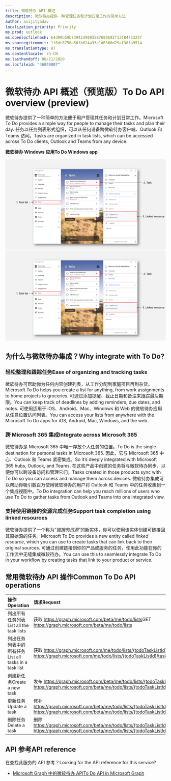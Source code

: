 ```yaml
---
title: 微软待办 API 概述
description: 微软待办提供一种管理任务和计划日常工作的简单方法
author: avijityadav
localization_priority: Priority
ms.prod: outlook
ms.openlocfilehash: b4d99b59b73942d9093587689b92f13f8475325f
ms.sourcegitcommit: 1f8dc8750a50fb624a33e1d6360d29af38fa9514
ms.translationtype: HT
ms.contentlocale: zh-CN
ms.lasthandoff: 08/21/2020
ms.locfileid: "46849807"
---
```

# <a name="to-do-api-overview-preview"></a><span data-ttu-id="7ab31-103">微软待办 API 概述（预览版）</span><span class="sxs-lookup"><span data-stu-id="7ab31-103">To Do API overview (preview)</span></span>
<span data-ttu-id="7ab31-104">微软待办提供了一种简单的方法便于用户管理其任务和计划日常工作。</span><span class="sxs-lookup"><span data-stu-id="7ab31-104">Microsoft To Do provides a simple way for people to manage their tasks and plan their day.</span></span> <span data-ttu-id="7ab31-105">任务以任务列表形式组织，可以从任何设备跨微软待办客户端、Outlook 和 Teams 访问。</span><span class="sxs-lookup"><span data-stu-id="7ab31-105">Tasks are organized in task lists, which can be accessed across To Do clients, Outlook and Teams from any device.</span></span>

<span data-ttu-id="7ab31-106">**微软待办 Windows 应用**</span><span class="sxs-lookup"><span data-stu-id="7ab31-106">**To Do Windows app**</span></span>

<span data-ttu-id="7ab31-107">![微软待办 Windows 应用的屏幕截图](./images/todo-windows-app.png "微软待办 Windows 应用的图像")</span><span class="sxs-lookup"><span data-stu-id="7ab31-107">![Screenshot of a Microsoft To Do Windows App](./images/todo-windows-app.png "Image of Microsoft To Do Windows App")</span></span>

## <a name="why-integrate-with-to-do"></a><span data-ttu-id="7ab31-108">为什么与微软待办集成？</span><span class="sxs-lookup"><span data-stu-id="7ab31-108">Why integrate with To Do?</span></span>

### <a name="ease-of-organizing-and-tracking-tasks"></a><span data-ttu-id="7ab31-109">轻松整理和跟踪任务</span><span class="sxs-lookup"><span data-stu-id="7ab31-109">Ease of organizing and tracking tasks</span></span>
<span data-ttu-id="7ab31-110">微软待办可帮助你为任何内容创建列表，从工作分配到家庭项目再到杂货。</span><span class="sxs-lookup"><span data-stu-id="7ab31-110">Microsoft To Do helps you create a list for anything, from work assignments to home projects to groceries.</span></span> <span data-ttu-id="7ab31-111">可通过添加提醒、截止日期和备注来跟踪最后期限。</span><span class="sxs-lookup"><span data-stu-id="7ab31-111">You can keep track of deadlines by adding reminders, due dates, and notes.</span></span> <span data-ttu-id="7ab31-112">可使用适用于 iOS、Android、Mac、Windows 和 Web 的微软待办应用从任意位置访问列表。</span><span class="sxs-lookup"><span data-stu-id="7ab31-112">You can access your lists from anywhere with the Microsoft To Do apps for iOS, Android, Mac, Windows, and the web.</span></span> 

### <a name="integrate-across-microsoft-365"></a><span data-ttu-id="7ab31-113">跨 Microsoft 365 集成</span><span class="sxs-lookup"><span data-stu-id="7ab31-113">Integrate across Microsoft 365</span></span>
<span data-ttu-id="7ab31-114">微软待办是 Microsoft 365 中唯一存放个人任务的位置。</span><span class="sxs-lookup"><span data-stu-id="7ab31-114">To Do is the single destination for personal tasks in Microsoft 365.</span></span> <span data-ttu-id="7ab31-115">因此，它与 Microsoft 365 中心、Outlook 和 Teams 紧密集成。</span><span class="sxs-lookup"><span data-stu-id="7ab31-115">So it’s deeply integrated with Microsoft 365 hubs, Outlook, and Teams.</span></span> <span data-ttu-id="7ab31-116">在这些产品中创建的任务将与微软待办同步，以便你可以跨设备访问和管理它们。</span><span class="sxs-lookup"><span data-stu-id="7ab31-116">Tasks created in those products sync with To Do so you can access and manage them across devices.</span></span> <span data-ttu-id="7ab31-117">微软待办集成可以帮助你吸引数百万使用微软待办的用户将 Outlook 和 Teams 中的任务收集到一个集成视图中。</span><span class="sxs-lookup"><span data-stu-id="7ab31-117">To Do integration can help you reach millions of users who use To Do to gather tasks from Outlook and Teams into one integrated view.</span></span>  

### <a name="support-task-completion-using-linked-resources"></a><span data-ttu-id="7ab31-118">支持使用链接的资源完成任务</span><span class="sxs-lookup"><span data-stu-id="7ab31-118">Support task completion using linked resources</span></span>
<span data-ttu-id="7ab31-119">微软待办提供了一个称为“_链接的资源_”的新实体，你可以使用该实体创建可链接回其原始源的任务。</span><span class="sxs-lookup"><span data-stu-id="7ab31-119">Microsoft To Do provides a new entity called _linked resource_, which you can use to create tasks that can link back to their original sources.</span></span> <span data-ttu-id="7ab31-120">可通过创建链接到你的产品或服务的任务，使用此功能在你的工作流中无缝集成微软待办。</span><span class="sxs-lookup"><span data-stu-id="7ab31-120">You can use this to seamlessly integrate To Do in your workflow by creating tasks that link to your product or service.</span></span> 

## <a name="common-to-do-api-operations"></a><span data-ttu-id="7ab31-121">常用微软待办 API 操作</span><span class="sxs-lookup"><span data-stu-id="7ab31-121">Common To Do API operations</span></span>

|<span data-ttu-id="7ab31-122">操作</span><span class="sxs-lookup"><span data-stu-id="7ab31-122">Operation</span></span>|<span data-ttu-id="7ab31-123">请求</span><span class="sxs-lookup"><span data-stu-id="7ab31-123">Request</span></span>|
|:--------|:--|
|<span data-ttu-id="7ab31-124">列出所有任务列表</span><span class="sxs-lookup"><span data-stu-id="7ab31-124">List all the task lists</span></span> |<span data-ttu-id="7ab31-125">获取 https://graph.microsoft.com/beta/me/todo/lists</span><span class="sxs-lookup"><span data-stu-id="7ab31-125">GET https://graph.microsoft.com/beta/me/todo/lists</span></span>|
|<span data-ttu-id="7ab31-126">列出任务列表中的所有任务</span><span class="sxs-lookup"><span data-stu-id="7ab31-126">List all tasks in a task list</span></span>|<span data-ttu-id="7ab31-127">获取 https://graph.microsoft.com/me/todo/lists/{todoTaskListId}/tasks</span><span class="sxs-lookup"><span data-stu-id="7ab31-127">GET https://graph.microsoft.com/me/todo/lists/{todoTaskListId}/tasks</span></span>|
|<span data-ttu-id="7ab31-128">创建新任务</span><span class="sxs-lookup"><span data-stu-id="7ab31-128">Create a new task</span></span>|<span data-ttu-id="7ab31-129">发布 https://graph.microsoft.com/beta/me/todo/lists/{todoTaskListId}/tasks</span><span class="sxs-lookup"><span data-stu-id="7ab31-129">POST https://graph.microsoft.com/beta/me/todo/lists/{todoTaskListId}/tasks</span></span>|
|<span data-ttu-id="7ab31-130">更新任务</span><span class="sxs-lookup"><span data-stu-id="7ab31-130">Update a task</span></span>|<span data-ttu-id="7ab31-131">修补 https://graph.microsoft.com/beta/me/todo/lists/{todoTaskListId}/tasks/{todoTaskId}</span><span class="sxs-lookup"><span data-stu-id="7ab31-131">PATCH https://graph.microsoft.com/beta/me/todo/lists/{todoTaskListId}/tasks/{todoTaskId}</span></span>|
|<span data-ttu-id="7ab31-132">删除任务</span><span class="sxs-lookup"><span data-stu-id="7ab31-132">Delete a task</span></span>|<span data-ttu-id="7ab31-133">删除 https://graph.microsoft.com/beta/me/todo/lists/{todoTaskListId}/tasks/{todoTaskId}</span><span class="sxs-lookup"><span data-stu-id="7ab31-133">DELETE https://graph.microsoft.com/beta/me/todo/lists/{todoTaskListId}/tasks/{todoTaskId}</span></span>|

## <a name="api-reference"></a><span data-ttu-id="7ab31-134">API 参考</span><span class="sxs-lookup"><span data-stu-id="7ab31-134">API reference</span></span>
<span data-ttu-id="7ab31-135">在查找此服务的 API 参考？</span><span class="sxs-lookup"><span data-stu-id="7ab31-135">Looking for the API reference for this service?</span></span>

- [<span data-ttu-id="7ab31-136">Microsoft Graph 中的微软待办 API</span><span class="sxs-lookup"><span data-stu-id="7ab31-136">To Do API in Microsoft Graph</span></span>](/graph/api/resources/todo-overview?view=graph-rest-beta)